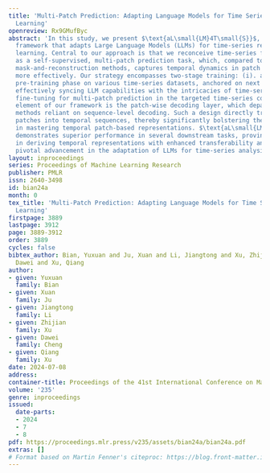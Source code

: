 ```yaml
---
title: 'Multi-Patch Prediction: Adapting Language Models for Time Series Representation
  Learning'
openreview: Rx9GMufByc
abstract: 'In this study, we present $\text{aL\small{LM}4T\small{S}}$, an innovative
  framework that adapts Large Language Models (LLMs) for time-series representation
  learning. Central to our approach is that we reconceive time-series forecasting
  as a self-supervised, multi-patch prediction task, which, compared to traditional
  mask-and-reconstruction methods, captures temporal dynamics in patch representations
  more effectively. Our strategy encompasses two-stage training: (i). a causal continual
  pre-training phase on various time-series datasets, anchored on next patch prediction,
  effectively syncing LLM capabilities with the intricacies of time-series data; (ii).
  fine-tuning for multi-patch prediction in the targeted time-series context. A distinctive
  element of our framework is the patch-wise decoding layer, which departs from previous
  methods reliant on sequence-level decoding. Such a design directly transposes individual
  patches into temporal sequences, thereby significantly bolstering the model’s proficiency
  in mastering temporal patch-based representations. $\text{aL\small{LM}4T\small{S}}$
  demonstrates superior performance in several downstream tasks, proving its effectiveness
  in deriving temporal representations with enhanced transferability and marking a
  pivotal advancement in the adaptation of LLMs for time-series analysis.'
layout: inproceedings
series: Proceedings of Machine Learning Research
publisher: PMLR
issn: 2640-3498
id: bian24a
month: 0
tex_title: 'Multi-Patch Prediction: Adapting Language Models for Time Series Representation
  Learning'
firstpage: 3889
lastpage: 3912
page: 3889-3912
order: 3889
cycles: false
bibtex_author: Bian, Yuxuan and Ju, Xuan and Li, Jiangtong and Xu, Zhijian and Cheng,
  Dawei and Xu, Qiang
author:
- given: Yuxuan
  family: Bian
- given: Xuan
  family: Ju
- given: Jiangtong
  family: Li
- given: Zhijian
  family: Xu
- given: Dawei
  family: Cheng
- given: Qiang
  family: Xu
date: 2024-07-08
address:
container-title: Proceedings of the 41st International Conference on Machine Learning
volume: '235'
genre: inproceedings
issued:
  date-parts:
  - 2024
  - 7
  - 8
pdf: https://proceedings.mlr.press/v235/assets/bian24a/bian24a.pdf
extras: []
# Format based on Martin Fenner's citeproc: https://blog.front-matter.io/posts/citeproc-yaml-for-bibliographies/
---
```

